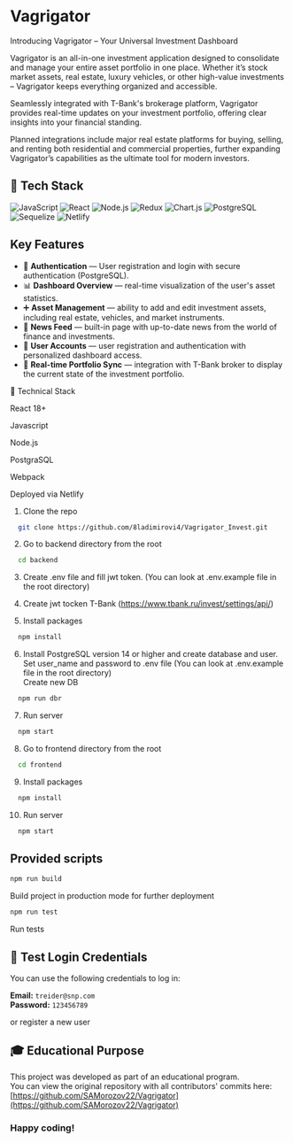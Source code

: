 # Vagrigator

Introducing Vagrigator – Your Universal Investment Dashboard

Vagrigator is an all-in-one investment application designed to consolidate and manage your entire asset portfolio in one place. Whether it’s stock market assets, real estate, luxury vehicles, or other high-value investments – Vagrigator keeps everything organized and accessible.

Seamlessly integrated with T-Bank's brokerage platform, Vagrigator provides real-time updates on your investment portfolio, offering clear insights into your financial standing.

Planned integrations include major real estate platforms for buying, selling, and renting both residential and commercial properties, further expanding Vagrigator’s capabilities as the ultimate tool for modern investors.


## 🔧 Tech Stack

![JavaScript](https://img.shields.io/badge/JavaScript-F7DF1E?style=for-the-badge&logo=javascript&logoColor=black)
![React](https://img.shields.io/badge/React-20232A?style=for-the-badge&logo=react&logoColor=61DAFB)
![Node.js](https://img.shields.io/badge/Node.js-339933?style=for-the-badge&logo=nodedotjs&logoColor=white)
![Redux](https://img.shields.io/badge/Redux-593D88?style=for-the-badge&logo=redux&logoColor=white)
![Chart.js](https://img.shields.io/badge/Chart.js-FF6384?style=for-the-badge&logo=chartdotjs&logoColor=white)
![PostgreSQL](https://img.shields.io/badge/PostgreSQL-4169E1?style=for-the-badge&logo=postgresql&logoColor=white)
![Sequelize](https://img.shields.io/badge/Sequelize-52B0E7?style=for-the-badge&logo=sequelize&logoColor=white)
![Netlify](https://img.shields.io/badge/Netlify-000000?style=for-the-badge&logo=netlify&logoColor=00C7B7)

## Key Features

- 🔐 **Authentication** — User registration and login with secure authentication (PostgreSQL).
- 📊 **Dashboard Overview** — real-time visualization of the user's asset statistics.
- ➕ **Asset Management** — ability to add and edit investment assets, including real estate, vehicles, and market instruments.
- 📰 **News Feed** — built-in page with up-to-date news from the world of finance and investments.
- 👤 **User Accounts** — user registration and authentication with personalized dashboard access.
- 🔄 **Real-time Portfolio Sync** — integration with T-Bank broker to display the current state of the investment portfolio.


🔧 Technical Stack

React 18+

Javascript

Node.js

PostgraSQL

Webpack

Deployed via Netlify

1. Clone the repo

```sh
  git clone https://github.com/8ladimirovi4/Vagrigator_Invest.git
```

2. Go to backend directory from the root

```sh
  cd backend
```

3. Create .env file and fill jwt token. (You can look at .env.example file in the root directory)

4. Create jwt tocken T-Bank (https://www.tbank.ru/invest/settings/api/)

5. Install packages

```sh
  npm install
```

6. Install PostgreSQL version 14 or higher and create database and user.   
Set user_name and password to .env file (You can look at .env.example file in the root directory)  
Create new DB

```sh
  npm run dbr
```

7. Run server

```sh
  npm start
```

8. Go to frontend directory from the root

```sh
  cd frontend
```

9. Install packages

```sh
  npm install
```

10. Run server

```sh
  npm start
```

## Provided scripts

```sh
npm run build
```

Build project in production mode for further deployment

```sh
npm run test
```
Run tests

## 🔐 Test Login Credentials

You can use the following credentials to log in:

**Email:** `treider@snp.com`  
**Password:** `123456789`

or register a new user

## 🎓 Educational Purpose

This project was developed as part of an educational program.  
You can view the original repository with all contributors' commits here:  
[https://github.com/SAMorozov22/Vagrigator](https://github.com/SAMorozov22/Vagrigator)

### Happy coding!
